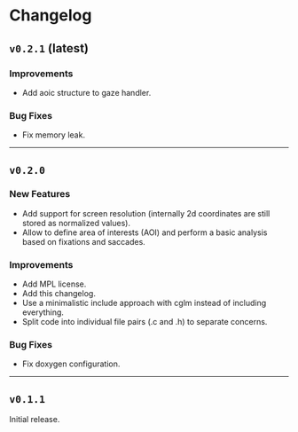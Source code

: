 # Changelog

## `v0.2.1` (latest)

### Improvements

* Add aoic structure to gaze handler.

### Bug Fixes

* Fix memory leak.



-------------------
## `v0.2.0`

### New Features

* Add support for screen resolution (internally 2d coordinates are still stored
  as normalized values).
* Allow to define area of interests (AOI) and perform a basic analysis based on
  fixations and saccades.

### Improvements

* Add MPL license.
* Add this changelog.
* Use a minimalistic include approach with cglm instead of including everything.
* Split code into individual file pairs (.c and .h) to separate concerns.

### Bug Fixes
* Fix doxygen configuration.


-------------------
## `v0.1.1`

Initial release.

